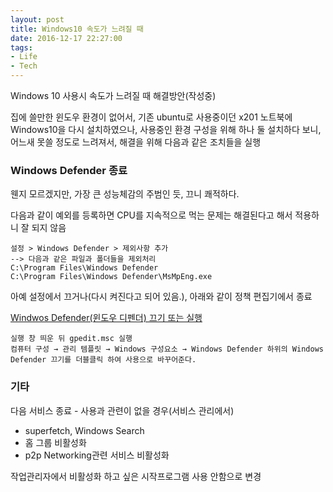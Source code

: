 ```yaml
---
layout: post
title: Windows10 속도가 느려질 때
date: 2016-12-17 22:27:00
tags:
- Life
- Tech
---
```


Windows 10 사용시 속도가 느려질 때 해결방안(작성중)

집에 쓸만한 윈도우 환경이 없어서, 기존 ubuntu로 사용중이던 x201 노트북에 Windows10을 다시 설치하였으나, 사용중인 환경 구성을 위해 하나 둘 설치하다 보니, 어느새 못쓸 정도로 느려져서, 해결을 위해 다음과 같은 조치들을 실행


### Windows Defender 종료

웬지 모르겠지만, 가장 큰 성능체감의 주범인 듯, 끄니 쾌적하다.

다음과 같이 예외를 등록하면 CPU를 지속적으로 먹는 문제는 해결된다고 해서 적용하니 잘 되지 않음

    설정 > Windows Defender > 제외사항 추가
    --> 다음과 같은 파일과 폴더들을 제외처리
    C:\Program Files\Windows Defender
    C:\Program Files\Windows Defender\MsMpEng.exe


아예 설정에서 끄거나(다시 켜진다고 되어 있음.), 아래와 같이 정책 편집기에서 종료

[Windwos Defender(윈도우 디펜더) 끄기 또는 실행](http://slic.tistory.com/538)

    실행 창 띄운 뒤 gpedit.msc 실행
    컴퓨터 구성 → 관리 템플릿 → Windows 구성요소 → Windows Defender 하위의 Windows Defender 끄기를 더블클릭 하여 사용으로 바꾸어준다.


### 기타

다음 서비스 종료 - 사용과 관련이 없을 경우(서비스 관리에서)

- superfetch, Windows Search
- 홈 그룹 비활성화
- p2p Networking관련 서비스 비활성화

작업관리자에서 비활성화 하고 싶은 시작프로그램 사용 안함으로 변경
